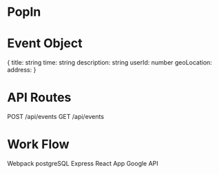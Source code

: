 # PopIn
# Event Object
{
    title: string
    time: string
    description: string
    userId: number
    geoLocation:
    address:
}

# API Routes
POST /api/events
GET /api/events

# Work Flow
Webpack
postgreSQL
Express
React App
Google API

